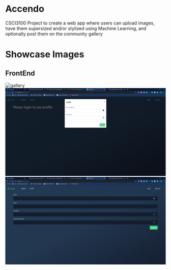 # Accendo

CSCI3100 Project to create a web app where users can upload images, have them supersized and/or stylized using Machine Learning, and optionally post them on the community gallery

# Showcase Images

## FrontEnd

![gallery](/showcase_images/frontend/gallery.png)
![login](/showcase_images/frontend/login.png)
![signup](/showcase_images/frontend/signup.png)
